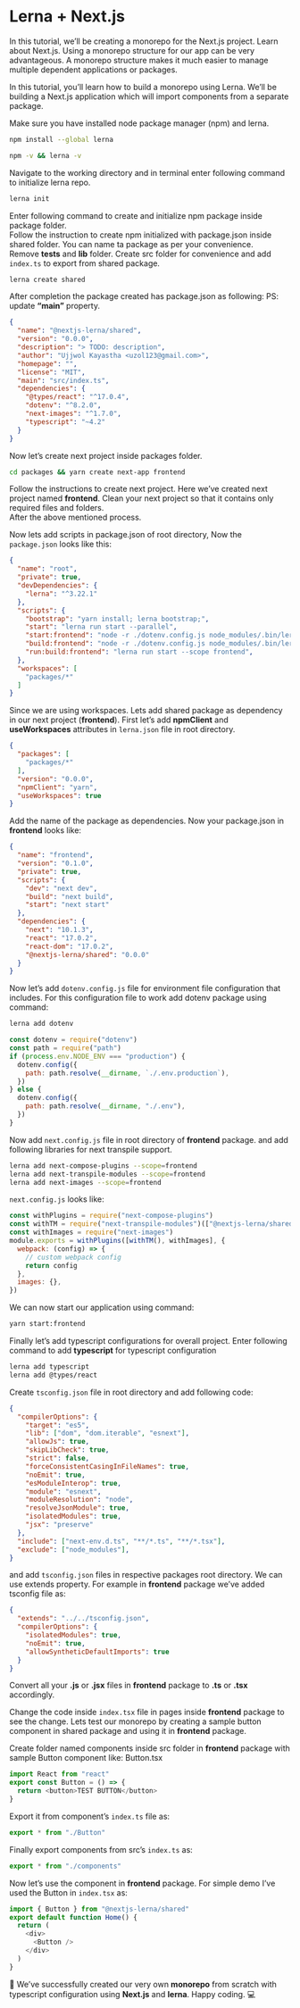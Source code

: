 # Lerna + Next.js

In this tutorial, we’ll be creating a monorepo for the Next.js project. Learn about Next.js. Using a monorepo structure for our app can be very advantageous. A monorepo structure makes it much easier to manage multiple dependent applications or packages.  

In this tutorial, you’ll learn how to build a monorepo using Lerna. We’ll be building a Next.js application which will import components from a separate package.  

Make sure you have installed node package manager (npm) and lerna.
```bash
npm install --global lerna

npm -v && lerna -v
```
Navigate to the working directory and in terminal enter following command to initialize lerna repo.
```bash
lerna init
```

Enter following command to create and initialize npm package inside package folder.  
Follow the instruction to create npm initialized with package.json inside shared folder. You can name ta package as per your convenience.  
Remove **__tests__** and **lib** folder. Create src folder for convenience and add `index.ts` to export from shared package.
```bash
lerna create shared
```

After completion the package created has package.json as following:
PS: update **“main”** property.
```json
{
  "name": "@nextjs-lerna/shared",
  "version": "0.0.0",
  "description": "> TODO: description",
  "author": "Ujjwol Kayastha <uzol123@gmail.com>",
  "homepage": "",
  "license": "MIT",
  "main": "src/index.ts",
  "dependencies": {
    "@types/react": "^17.0.4",
    "dotenv": "^8.2.0",
    "next-images": "^1.7.0",
    "typescript": "~4.2"
  }
}
```

Now let’s create next project inside packages folder.
```bash
cd packages && yarn create next-app frontend
```

Follow the instructions to create next project. Here we’ve created next project named __frontend__.
Clean your next project so that it contains only required files and folders.  
After the above mentioned process.  

Now lets add scripts in package.json of root directory, Now the `package.json` looks like this:
```json
{
  "name": "root",
  "private": true,
  "devDependencies": {
    "lerna": "^3.22.1"
  },
  "scripts": {
    "bootstrap": "yarn install; lerna bootstrap;",
    "start": "lerna run start --parallel",
    "start:frontend": "node -r ./dotenv.config.js node_modules/.bin/lerna run --scope frontend --stream dev",
    "build:frontend": "node -r ./dotenv.config.js node_modules/.bin/lerna run --scope frontend --stream build",
    "run:build:frontend": "lerna run start --scope frontend",
  },
  "workspaces": [
    "packages/*"
  ]
}
```
Since we are using workspaces. Lets add shared package as dependency in our next project (__frontend__). First let’s add **npmClient** and **useWorkspaces** attributes in `lerna.json` file in root directory.
```json
{
  "packages": [
    "packages/*"
  ],
  "version": "0.0.0",
  "npmClient": "yarn",
  "useWorkspaces": true
}
```
Add the name of the package as dependencies. Now your package.json in __frontend__ looks like:
```json
{
  "name": "frontend",
  "version": "0.1.0",
  "private": true,
  "scripts": {
    "dev": "next dev",
    "build": "next build",
    "start": "next start"
  },
  "dependencies": {
    "next": "10.1.3",
    "react": "17.0.2",
    "react-dom": "17.0.2",
    "@nextjs-lerna/shared": "0.0.0"
  }
}
```

Now let’s add `dotenv.config.js` file for environment file configuration that includes. For this configuration file to work add dotenv package using command:
```bash
lerna add dotenv
```

```javascript
const dotenv = require("dotenv")
const path = require("path")
if (process.env.NODE_ENV === "production") {
  dotenv.config({
    path: path.resolve(__dirname, `./.env.production`),
  })
} else {
  dotenv.config({
    path: path.resolve(__dirname, "./.env"),
  })
}
```

Now add `next.config.js` file in root directory of __frontend__ package. and add following libraries for next transpile support.
```bash
lerna add next-compose-plugins --scope=frontend
lerna add next-transpile-modules --scope=frontend
lerna add next-images --scope=frontend
```

`next.config.js` looks like:

```javascript
const withPlugins = require("next-compose-plugins")
const withTM = require("next-transpile-modules")(["@nextjs-lerna/shared"])
const withImages = require("next-images")
module.exports = withPlugins([withTM(), withImages], {
  webpack: (config) => {
    // custom webpack config
    return config
  },
  images: {},
})
```

We can now start our application using command:
```bash
yarn start:frontend
```

Finally let’s add typescript configurations for overall project. Enter following command to add **typescript** for typescript configuration
```bash
lerna add typescript
lerna add @types/react
```

Create `tsconfig.json` file in root directory and add following code:
```json
{
  "compilerOptions": {
    "target": "es5",
    "lib": ["dom", "dom.iterable", "esnext"],
    "allowJs": true,
    "skipLibCheck": true,
    "strict": false,
    "forceConsistentCasingInFileNames": true,
    "noEmit": true,
    "esModuleInterop": true,
    "module": "esnext",
    "moduleResolution": "node",
    "resolveJsonModule": true,
    "isolatedModules": true,
    "jsx": "preserve"
  },
  "include": ["next-env.d.ts", "**/*.ts", "**/*.tsx"],
  "exclude": ["node_modules"],
}
```

and add `tsconfig.json` files in respective packages root directory. We can use extends property. For example in __frontend__ package we’ve added tsconfig file as:
```json
{
  "extends": "../../tsconfig.json",
  "compilerOptions": {
    "isolatedModules": true,
    "noEmit": true,
    "allowSyntheticDefaultImports": true
  }
}
```
Convert all your **.js** or **.jsx** files in __frontend__ package to **.ts** or **.tsx** accordingly.  

Change the code inside `index.tsx` file in pages inside __frontend__ package to see the change.
Lets test our monorepo by creating a sample button component in shared package and using it in __frontend__ package.

Create folder named components inside src folder in __frontend__ package with sample Button component like:
Button.tsx
```javascript
import React from "react"
export const Button = () => {
  return <button>TEST BUTTON</button>
}
```

Export it from component’s `index.ts` file as:
```javascript
export * from "./Button"
```

Finally export components from src’s `index.ts` as:
```javascript
export * from "./components"
```

Now let’s use the component in __frontend__ package. For simple demo I’ve used the Button in `index.tsx` as:
```javascript
import { Button } from "@nextjs-lerna/shared"
export default function Home() {
  return (
    <div>
      <Button />
    </div>
  )
}
```

🎉 We’ve successfully created our very own **monorepo** from scratch with typescript configuration using **Next.js** and **lerna**.
Happy coding. 💻
